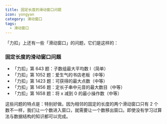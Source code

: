 ```yaml
---
title: 固定长度的滑动窗口问题
icon: yongyan
category: 滑动窗口
tags:
  - 滑动窗口
---
```





「力扣」上还有一些「滑动窗口」的问题，它们是这样的：

### 固定长度的滑动窗口问题

+ 「力扣」第 643 题：子数组最大平均数 I（简单）
+ 「力扣」第 1052 题：爱生气的书店老板（中等）
+ 「力扣」第 1423 题：可获得的最大点数（中等）
+ 「力扣」第 1456 题：定长子串中元音的最大数目（中等）
+ 「力扣」第 1658 题：将 x 减到 0 的最小操作数（中等）

这些问题的特点是：特别好做。因为相邻的固定的长度的两个滑动窗口只有 2 个数不一样，我们让一个数进入窗口，就需要让一个数移出窗口。即使没有学习过算法与数据结构的知识都可以完成。